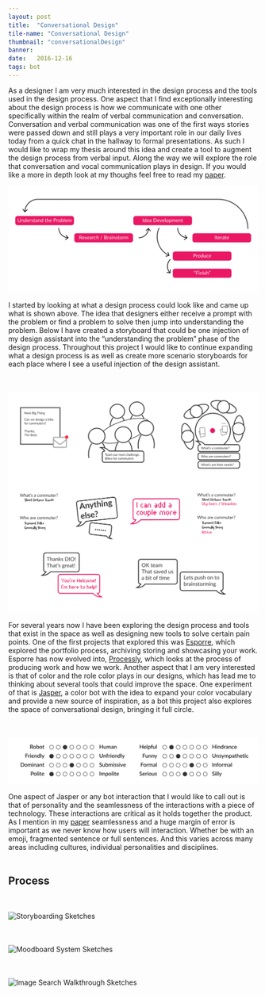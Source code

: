 ```yaml
---
layout: post
title:  "Conversational Design"
tile-name: "Conversational Design"
thumbnail: "conversationalDesign"
banner:
date:   2016-12-16
tags: bot
---
```


As a designer I am very much interested in the design process and the tools used in the design process. One aspect that I find exceptionally interesting about the design process is how we communicate with one other specifically within the realm of verbal communication and conversation. Conversation and verbal communication was one of the first ways stories were passed down and still plays a very important role in our daily lives today from a quick chat in the hallway to formal presentations. As such I would like to wrap my thesis around this idea and create a tool to augment the design process from verbal input. Along the way we will explore the role that conversation and vocal communication plays in design. If you would like a more in depth look at my thoughs feel free to read my <a target="_blank" href="../img/conversationalDesign/conversationalDesignPaper.pdf">paper</a>.

<div class="image-container"><img src="../img/conversationalDesign/designProcess.svg" alt="Design Process"/></div>

I started by looking at what a design process could look like and came up what is shown above. The idea that designers either receive a prompt with the problem or find a problem to solve then jump into understanding the problem. Below I have created a storyboard that could be one injection of my design assistant into the “understanding the problem” phase of the design process. Throughout this project I would like to continue expanding what a design process is as well as create more scenario storyboards for each place where I see a useful injection of the design assistant.


<div class="image-container" style="margin-top:50px;"><img src="../img/conversationalDesign/promptStoryBoard.svg" alt="Storyboarding the Prompt"/></div>

For several years now I have been exploring the design process and tools that exist in the space as well as designing new tools to solve certain pain points. One of the first projects that explored this was <a target="_blank" href="../esporre/">Esporre</a>, which explored the portfolio process, archiving storing and showcasing your work. Esporre has now evolved into, <a target="_blank" href="http://processly.io">Processly</a>, which looks at the process of producing work and how we work. Another aspect that I am very interested is that of color and the role color plays in our designs, which has lead me to thinking about several tools that could improve the space. One experiment of that is <a target="_blank" href="../colorbot">Jasper</a>, a color bot with the idea to expand your color vocabulary and provide a new source of inspiration, as a bot this project also explores the space of conversational design, bringing it full circle.

<div class="image-container" style="margin-top:50px;"><img src="../img/conversationalDesign/personality.svg" alt="Jasper Personality"/></div>

One aspect of Jasper or any bot interaction that I would like to call out is that of personality and the seamlessness of the interactions with a piece of technology. These interactions are critical as it holds together the product. As I mention in my <a target="_blank" href="../img/conversationalDesign/conversationalDesignPaper.pdf">paper</a> seamlessness and a huge margin of error is important as we never know how users will interaction. Whether be with an emoji, fragmented sentence or full sentences. And this varies across many areas including cultures, individual personalities and disciplines.
<br><br>

## Process

<div class="image-container" style="margin-top:50px;"><img src="../img/conversationalDesign/storyboardSketches.png" alt="Storyboarding Sketches"/></div>

<div class="image-container" style="margin-top:50px;"><img src="../img/conversationalDesign/moodboard.png" alt="Moodboard System Sketches"/></div>
<div class="image-container" style="margin-top:50px;"><img src="../img/conversationalDesign/imageSearch.png" alt="Image Search Walkthrough Sketches"/></div>
